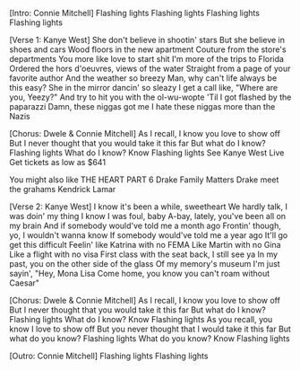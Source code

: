 [Intro: Connie Mitchell]
Flashing lights
Flashing lights
Flashing lights
Flashing lights

[Verse 1: Kanye West]
She don't believe in shootin' stars
But she believe in shoes and cars
Wood floors in the new apartment
Couture from the store's departments
You more like love to start shit
I'm more of the trips to Florida
Ordered the hors d'oeuvres, views of the water
Straight from a page of your favorite author
And the weather so breezy
Man, why can't life always be this easy?
She in the mirror dancin' so sleazy
I get a call like, "Where are you, Yeezy?"
And try to hit you with the ol-wu-wopte
'Til I got flashed by the paparazzi
Damn, these niggas got me
I hate these niggas more than the Nazis

[Chorus: Dwele & Connie Mitchell]
As I recall, I know you love to show off
But I never thought that you would take it this far
But what do I know?
Flashing lights
What do I know? Know
Flashing lights
See Kanye West Live
Get tickets as low as $641

You might also like
THE HEART PART 6
Drake
Family Matters
Drake
​meet the grahams
Kendrick Lamar

[Verse 2: Kanye West]
I know it's been a while, sweetheart
We hardly talk, I was doin' my thing
I know I was foul, baby
A-bay, lately, you've been all on my brain
And if somebody would've told me a month ago
Frontin' though, yo, I wouldn't wanna know
If somebody would've told me a year ago
It'll go get this difficult
Feelin' like Katrina with no FEMA
Like Martin with no Gina
Like a flight with no visa
First class with the seat back, I still see ya
In my past, you on the other side of the glass
Of my memory's museum
I'm just sayin', "Hey, Mona Lisa
Come home, you know you can't roam without Caesar"

[Chorus: Dwele & Connie Mitchell]
As I recall, I know you love to show off
But I never thought that you would take it this far
But what do I know?
Flashing lights
What do I know? Know
Flashing lights
As you recall, you know I love to show off
But you never thought that I would take it this far
But what do you know?
Flashing lights
What do you know? Know
Flashing lights


[Outro: Connie Mitchell]
Flashing lights
Flashing lights
